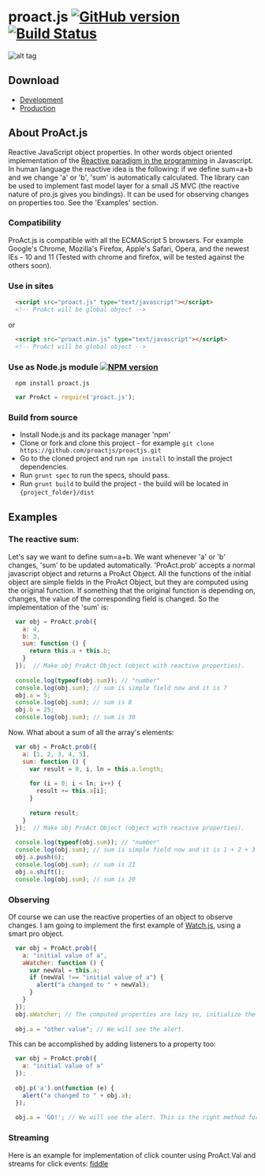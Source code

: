 # proact.js [![GitHub version](https://badge.fury.io/gh/proactjs%2Fproactjs.svg)](http://badge.fury.io/gh/proactjs%2Fproactjs) [![Build Status](https://travis-ci.org/proactjs/proactjs.svg?branch=master)](https://travis-ci.org/proactjs/proactjs)

![alt tag](https://raw.githubusercontent.com/proactjs/proactjs/master/proact_logo.png)

## Download
 * [Development](https://raw.github.com/proactjs/proactjs/master/dist/js/proact.js)
 * [Production](https://raw.github.com/proactjs/proactjs/master/dist/js/proact.min.js)

## About ProAct.js
  Reactive JavaScript object properties. In other words object oriented implementation of the [Reactive paradigm in the programming](http://en.wikipedia.org/wiki/Reactive_programming) in Javascript.
  In human language the reactive idea is the following: if we define sum=a+b and we change 'a' or 'b', 'sum' is automatically calculated.
  The library can be used to implement fast model layer for a small JS MVC (the reactive nature of pro.js gives you bindings). It can be used for observing changes on properties too.
  See the 'Examples' section.


### Compatibility 
  ProAct.js is compatible with all the ECMAScript 5 browsers.
  For example Google's Chrome, Mozilla's Firefox, Apple's Safari, Opera, and the newest IEs - 10 and 11 (Tested with chrome and firefox, will be tested against the others soon).
  
### Use in sites
```html
  <script src="proact.js" type="text/javascript"></script>
  <!-- ProAct will be global object -->
```
or
```html
  <script src="proact.min.js" type="text/javascript"></script>
  <!-- ProAct will be global object -->
```

### Use as Node.js module [![NPM version](https://badge.fury.io/js/proact.js.svg)](http://badge.fury.io/js/proact.js)
```
  npm install proact.js
```

```javascript
  var ProAct = require('proact.js');
```

### Build from source
  * Install Node.js and its package manager 'npm'
  * Clone or fork and clone this project - for example ```git clone https://github.com/proactjs/proactjs.git```
  * Go to the cloned project and run ``` npm install ``` to install the project dependencies. 
  * Run ``` grunt spec ``` to run the specs, should pass.
  * Run ``` grunt build ``` to build the project - the build will be located in ``` {project_folder}/dist ```

## Examples

### The reactive sum:

Let's say we want to define sum=a+b. We want whenever 'a' or 'b' changes, 'sum' to be updated automatically.
'ProAct.prob' accepts a normal javascript object and returns a ProAct Object. All the functions of the initial object are simple fields in the ProAct Object, but they are computed using the original function. If something that the original function is depending on, changes, the value of the corresponding field is changed. So the implementation of the 'sum' is:
```javascript
  var obj = ProAct.prob({
    a: 4,
    b: 3,
    sum: function () {
      return this.a + this.b;
    }
  });  // Make obj ProAct Object (object with reactive properties).
  
  console.log(typeof(obj.sum)); // "number"
  console.log(obj.sum); // sum is simple field now and it is 7
  obj.a = 5;
  console.log(obj.sum); // sum is 8
  obj.b = 25;
  console.log(obj.sum); // sum is 30
```
Now. What about a sum of all the array's elements:
```javascript
  var obj = ProAct.prob({
    a: [1, 2, 3, 4, 5],
    sum: function () {
      var result = 0, i, ln = this.a.length;
      
      for (i = 0; i < ln; i++) {
        result += this.a[i];
      }
      
      return result;
    }
  });  // Make obj ProAct Object (object with reactive properties).
  
  console.log(typeof(obj.sum)); // "number"
  console.log(obj.sum); // sum is simple field now and it is 1 + 2 + 3 + 4 + 5 = 15
  obj.a.push(6);
  console.log(obj.sum); // sum is 21
  obj.a.shift();
  console.log(obj.sum); // sum is 20
```

### Observing
Of course we can use the reactive properties of an object to observe changes. I am going to implement the first example of [Watch.js](https://github.com/melanke/Watch.JS/), using a smart pro object.

```javascript
  var obj = ProAct.prob({
    a: "initial value of a",
    aWatcher: function () {
      var newVal = this.a;
      if (newVal !== "initial value of a") {
        alert("a changed to " + newVal);
      }
    }
  });
  obj.aWatcher; // The computed properties are lazy so, initialize the watcher first.
  
  obj.a = "other value"; // We will see the alert.
```

This can be accomplished by adding listeners to a property too:

```javascript
  var obj = ProAct.prob({
    a: "initial value of a"
  });
  
  obj.p('a').on(function (e) {
    alert("a changed to " + obj.a);
  });
  
  obj.a = 'GO!'; // We will see the alert. This is the right method for obsserving btw :)
```

### Streaming

Here is an example for implementation of click counter using ProAct.Val and streams for click events:
[fiddle](http://jsfiddle.net/meddle/2Wrfq/)

